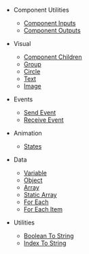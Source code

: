 - Component Utilities
  - [Component Inputs](nodes/standard/component-inputs.md)
  - [Component Outputs](nodes/standard/component-outputs.md)  

- Visual
  - [Component Children](nodes/visual/component-children.md)
  - [Group](nodes/visual/group.md)
  - [Circle](nodes/visual/circle.md)  
  - [Text](nodes/visual/text.md)
  - [Image](nodes/visual/image.md)                    

- Events  
  - [Send Event](nodes/standard/send-event.md) 
  - [Receive Event](nodes/standard/receive-event.md)   

- Animation
  - [States](nodes/standard/states.md) 

- Data
  - [Variable](/nodes/data/variable.md)  
  - [Object](/nodes/data/object.md)
  - [Array](/nodes/data/array.md)    
  - [Static Array](/nodes/data/static-array.md)     
  - [For Each](/nodes/data/for-each.md) 
  - [For Each Item](/nodes/data/for-each-item.md)             

- Utilities
  - [Boolean To String](nodes/standard/boolean-to-string.md)
  - [Index To String](nodes/standard/index-to-string.md)  
